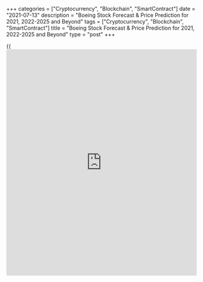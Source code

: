 +++
categories = ["Cryptocurrency", "Blockchain", "SmartContract"]
date = "2021-07-13"
description = "Boeing Stock Forecast & Price Prediction for 2021, 2022-2025 and Beyond"
tags = ["Cryptocurrency", "Blockchain", "SmartContract"]
title = "Boeing Stock Forecast & Price Prediction for 2021, 2022-2025 and Beyond"
type = "post"
+++

{{<iframe id="large-banner" src="https://www.bounty.group/#slide=8.0" width="100%" height="600" scrolling="no" style="border: 0px solid rgb(216, 221, 230); border-radius: 3px;">}}

2021-07-13

2021-07-13

Boeing Stock Forecast: 2021 and BeyondJana Kane

Boeing, which is short for The Boeing Company, is an American aerospace company founded by William Edward Boeing. The [Boeing stock][1] (ticker symbol BA) recently received a lot of publicity because of the coronavirus crisis and the 777 engine fire. In [terms](https://www.fintechee.com/terms/) of turnover, Boeing is one of the largest aircraft manufacturers worldwide and the second in [terms](https://www.fintechee.com/terms/) of delivered aircraft. The aviation giant is included in one of the major US indices, the S&P 500 index (however, it isn’t listed on the Nasdaq 100 index).  Are you interested in investing and buying Boeing stocks? In this article, we talk about the [history](https://www.fixpro.org/post/chargeless-historical-data-api-backtesting/) of Boeing shares and the Boeing stock price prediction.

## Boeing (BA): a Recent History

Boeing knows better than anyone where the future of aviation lies. It is
not without reason that it [invested $20 million][2] in Virgin Galactic,
Richard Branson's company that wants to make space travel commercially
accessible. This investment shows that Boeing is not holding back but is
thinking about the future. Whether they will ever participate in Virgin
Galactic's mission and start producing spacecraft themselves is unknown.

Boeing is not a short-term investment and belongs in a long-term
portfolio. Boeing is working hard on the improvement of the 737; the
company wants to dethrone Airbus again. When the dividend also returns,
Boeing's valuation will only increase.

### Dividends

Boeing first paid a dividend in 1937 and then continuously from 1942
until 2019. After the coronavirus crisis in 2020, as did other aviation
companies, the company subsequently [announced][3] that there wouldn't
be dividend payments for the next 3 to 5 years. Although Boeing has
always looked after [investor](https://www.fintechee.com/tutorial-for-forex-trading/investor-mode/)s, with an average dividend of about 2.5%,
this decision shows that Boeing is committed to its “health.” They chose
to temporarily get "back in shape" to be a top condition again in the
long term.

The Boeing Company is one of those companies that has benefited greatly
from globalization, the cumulative growth of the Chinese middle class,
and the booming aviation business since the early 2000s. Therefore, the
stock is found in many stock portfolios, but the company was hit hard
during the coronavirus crisis.

Recently, Boeing was in another bad situation – there was an [engine
fire in a Boeing 777][4] aircraft. This [news](https://www.letsplayfx.com/blog/forex-news-website/) affected stocks, and the
Boeing price dropped again. The plane caught fire over a residential
area of Denver, Colorado. It lost some debris that ended up in the
residential areas, and [the video][5] of the burning engine went viral.

Ultimately, the Boeing course quickly rose when it turned out that
everything had turned out well. After the fire, Boeing immediately
advised grounding all Boeing 777 aircraft with the same engines. The 128
aircraft in question are only allowed to fly again once an investigation
of the fire cause has been completed. For this investigation, Boeing and
the other airlines depend on the American aviation authority FAA.

After the dividend was also cut due to the pandemic, many [investor](https://www.fintechee.com/tutorial-for-forex-trading/investor-mode/)s were
left wondering whether it was still valuable to take a position in
Boeing. We are here to tell you that Boeing can "take off" further in
the coming years.

### One of the Most Important Companies in the World

That sounds quite daring, but it's not an exaggeration. Boeing is a
pivotal figure in the tourism sector, which is sometimes called the
"largest industry in the world." This isn’t because of turnover, for
example, but because of employment. The tourism sector provided no less
than 20% of jobs worldwide between 2013 and 2020.

[Boeing][1] also develops aircraft, helicopters, and drones for the US
Department of Defense. After Social Security, defense in America is the
second-largest item in the federal budget, with a budget of no less than
$934 billion from October 2020 to September 2021. Boeing also developed
the well-known Airforce One.

Because Boeing is the second-largest aircraft supplier (Airbus being the
first), they are an indispensable part of our society. Hence, it's not
surprising that Boeing, one of the most important companies globally,
cannot be replaced on a whim. The Boeing stock outlook is optimistic.

## Boeing Stock Now: Current Price

Today on 14.07.2021, the BA stock is traded at $228.19. You can refer to
this article to see the Boeing stock price tomorrow. Below is an
interactive BA-to-dollar price chart that shows the BA stock rate for
buying and selling:

## Boeing Stock Predictions for 2021: Expert Forecasts

At the beginning of April 2021, 24 Wall Street analysts, including The
Goldman Sachs Group, Bloomberg, Credit Suisse, Morgan Stanley, and the
USB Group, [have issued][6] ratings and price targets for Boeing this
year. Their median twelve-month Boeing price target is 260 US dollars,
with a high estimate of 310 US dollars and a low estimate of 165 US
dollars. The current consensus among the polled investment analysts is
to buy stock in Boeing Co. This rating hasn’t changed since March 2021.

## Boeing Stock Technical Analysis

Let's do a technical analysis of [the Boeing][1] stock chart (NYSE: BA).
First, we should study the price [history](https://www.fixpro.org/post/chargeless-historical-data-api-backtesting/) in the monthly time frame to
identify global trends and key levels.

There's a stable bullish trend in the market that started in the 2000s.
The corrective movement of the [Boeing][7] share price from late 2019 to
early 2020, associated with the beginning of the pandemic, broke out a
multi-year trend line.

However, the BA price [history](https://www.fixpro.org/post/chargeless-historical-data-api-backtesting/) in the technical chart showed that the
breakout was false. Nonetheless, it was a strong bearish signal that
undermines the reliability of the blue trendline as a support level.

There is a decline in trading volumes against the backdrop of the latest
price rise wave. Therefore, I dare to predict that the intensity of the
bullish impulse will soon decrease or that the bullish trend will
reverse, as the likelihood is quite high.

Another important point to pay attention to while making Boeing
predictions is the nearest resistance levels for the bulls.

The Boeing chart above shows that the $290 to $320 trade zone hasn’t
been broken out for over two years. Now, this same area is a serious
obstacle to the fulfillment of bullish potential for projected growth.
The very fact that the price has already got close enough to these
levels indicates an approaching bearish correction.

### Boeing Forecast For Next Three Months

Let's do a technical analysis of the weekly chart to estimate Boeing
stock prospects for the near future.

The weekly chart of [Boeing][7] stock above shows the market price in
local consolidation as part of a two-year bullish trend. Taking into
account Boeing current trend, in the coming months, expect an approach
to the dotted trend line, which will largely determine Boeing future
value and Boeing potential price target.

After analyzing the MACD, it is clear that there is a classic bearish
divergence between the price chart and the indicator, with the latter
entering the negative zone. This is an early bearish signal which serves
as a clear sign that Boeing rate should decline.

The most realistic Boeing future price predictions for the next few
months suggest the price should break out the support at 220 US dollars
(red line in the chart). This event will determine Boeing stock trend
for the entire 2021.

If the bearish attack fails, the potential bullish movement of the
[Boeing][1] stock price should retest the resistance zone of 290 USD —
320 USD.

Based on Boeing Analysis, I would not recommend entering short trades
right away. It is safer to expect a sell signal, such as a breakout of
the previous low at 219 USD. If there is a bullish breakout, one should
wait until the price consolidates above 320 USD and high trade volumes
confirm the growth.

### Long-Term Boeing Technical Analysis for 2021

Let us outline Boeing projected stock price changes for the entire 2021
and define the expected Boeing trading range for each next month of the
year.

There are no trend reversal signals, so there could soon start a short-
term correction. The correction should be followed by a growth wave. The
bullish price movement must continue up to the resistance zone of $290 —
$320. The uptrend might not be strong enough to break out the resistance
zone in the short-term outlook.

Therefore, the most likely scenario suggests the BA price should be
moving in cycles within the trading range between 220 USD and 320 USD
until the end of 2021. The price movements beyond the channel will be
determined by the breakouts of the range borders. It is important that
when the price goes outside the channel, there should be high trade
volumes and a strong momentum with the price consolidation in the weekly
or, which is even better, monthly timeframe.

The table below displays the projected ranges for the [Boeing][1] stock
price moves for each month of 2021. The projection is based on the width
of Bollinger bands.

Month| #BA to USD price  
---|---  
Minimum| Maximum  
  
July 2021

|

200

|

250  
  
August

  2021

|

180

|

220  
  
September

  2021

|

190

|

230  
  
October

  2021

|

210

|

260  
  
November

  2021

|

230

|

270  
  
December

  2021

|

260

|

300  
  
[BA][1] technical analysis is presented by [Mikhail Hypov][8]



## Boeing Stock Forecast 2022

Below is a Boeing stock prediction graph for 2022. Please remember that
a long-term Boeing stock forecast is very approximate and subject to
change at any time.

Year

|

Mo

|

Min

|

Max

|

Closing Price

|

Mo,%

|

Total%  
  
---|---|---|---|---|---|---  
  
2022

|

Jan

|

264

|

298

|

281

|

-3.8%

|

11.1%  
  
2022

|

Feb

|

277

|

313

|

295

|

5.0%

|

16.6%  
  
2022

|

Mar

|

263

|

297

|

280

|

-5.1%

|

10.7%  
  
2022

|

Apr

|

276

|

312

|

294

|

5.0%

|

16.2%  
  
2022

|

May

|

290

|

328

|

309

|

5.1%

|

22.1%  
  
2022

|

Jun

|

276

|

312

|

294

|

-4.9%

|

16.2%  
  
2022

|

Jul

|

262

|

296

|

279

|

-5.1%

|

10.3%  
  
2022

|

Aug

|

249

|

281

|

265

|

-5.0%

|

4.7%  
  
2022

|

Sep

|

243

|

275

|

259

|

-2.3%

|

2.4%  
  
2022

|

Oct

|

231

|

261

|

246

|

-5.0%

|

-2.8%  
  
2022

|

Nov

|

243

|

273

|

258

|

4.9%

|

2.0%  
  
2022

|

Dec

|

230

|

260

|

245

|

-5.0%

|

-3.2%  
  
 _Source: Longforecast.com_

## BA Stock Forecast 2023

Next, we have listed a Boeing share forecast table for the first four
months of 2023.

Year

|

Mo

|

Min

|

Max

|

Closing Price

|

Mo,%

|

Total%  
  
---|---|---|---|---|---|---  
  
2023

|

Jan

|

241

|

271

|

256

|

4.5%

|

1.2%  
  
2023

|

Feb

|

253

|

285

|

269

|

5.1%

|

6.3%  
  
2023

|

Mar

|

241

|

271

|

256

|

-4.8%

|

1.2%  
  
2023

|

Apr

|

253

|

285

|

269

|

5.1%

|

6.3%  
  
 _Source: Longforecast.com_

## Boeing Stock Long Term Forecast 2025-2030

In this period, the projected stock price of Boeing is expected to rise
from $694 to $971. Boeing will trade at $694 by mid-2025, then soar to
$869 within the first half of the year of 2028, and finish 2030 at $971.
Please remember that such a long-term Boeing stock projection is
speculation, cannot be seen as realistic, and is subject to change on a
[daily](https://www.fintecher.org/2020/03/03/forex-trading-daily-strategy/) basis. Below is a Boeing share price forecast for the period 2025
– 2030:

Year

|

Mid-Year

|

Year-End

|

Tod/End,%  
  
---|---|---|---  
  
2025

|

$694

|

$720

|

+182%  
  
2026

|

$779

|

$780

|

+206%  
  
2027

|

$834

|

$851

|

+234%  
  
2028

|

$869

|

$888

|

+248%  
  
2029

|

$908

|

$928

|

+264%  
  
2030

|

$949

|

$971

|

+281%  
  
 _Source: Coinpriceforecast.com, data from 07.04.2021_

## How Did the Boeing Stock Price Change Over Time?

We can’t predict with certainty what the [BA stock price][1] will be in
the next 10 years, but we can look back at the price [history](https://www.fixpro.org/post/chargeless-historical-data-api-backtesting/). This can
help us make more reliable predictions. Below is a [historical](https://www.fintechee.com/services/historical-data-for-forex/) timeline
that shows how the price of the BA stock changed over the past 10 years:

## Factors That May Affect the Boeing Stock Price

Various factors may affect the BA stock price. Below are five important
factors that any BA trader or [investor](https://www.fintechee.com/tutorial-for-forex-trading/investor-mode/) should analyze.

### Factor 1 - Reputation

This commercial aircraft manufacturer undoubtedly owes its success to
the quality and reputation of its aircraft. Therefore, all events that
could affect this data, such as the release of new aircraft and
incidents such as accidents or significant technical problems, should be
monitored.

### Factor 2 - News

While in reality, Boeing has only one direct competitor, Airbus, it is
important to keep a close eye on all significant Airbus publications and
[news](https://www.letsplayfx.com/blog/forex-news-website/) that directly impact the company's share price.

### Factor 3 – Financial Data

Of course, you should also take an interest in this company's financial
data by carefully studying the aircraft manufacturer's order book and
quarterly and annual figures.

### Factor 4 – Industry Outlook

The activities of the major airlines in the world are also important
indicators of the stock. After all, Boeing's sales depend directly on
the financial outlook of this industry.

### Factor 5 - Partnerships

Finally, we should follow the operations that the group has set up with
other companies, such as creating joint ventures, partnerships, and
other activities aimed at the development of the activities and the
group's growth.

## What Is the Future of Boeing Stocks? Are Boeing Stocks a Good
Investment?

As an [investor](https://www.fintechee.com/tutorial-for-forex-trading/investor-mode/), you look to the future. [Boeing][1] is not a short-term
investment and belongs in the long-term portfolio. Boeing is working
hard to improve the 737. When the dividend distribution returns,
Boeing's valuation is expected to increase further. Unfortunately, due
to the coronavirus crisis, the dividend was severely cut. Because Boeing
(together with Airbus) is the largest aircraft supplier, it is, in fact,
indispensable to our society.

Boeing is one of the world's largest companies and cannot easily be
replaced. Analysts are very optimistic about the Boeing stock. When you
buy Boeing shares, you buy relatively stable shares that can return
during this time. This is what the Boeing stock price prediction chart
looks like for 2021:

Year

|

Mo

|

Min

|

Max

|

Close

|

Mo,%

|

Total%  
  
---|---|---|---|---|---|---  
  
2021

|

Apr

|

243

|

275

|

259

|

2.4%

|

2.4%  
  
2021

|

May

|

249

|

281

|

265

|

2.3%

|

4.7%  
  
2021

|

Jun

|

261

|

295

|

278

|

4.9%

|

9.9%  
  
2021

|

Jul

|

274

|

310

|

292

|

5.0%

|

15.4%  
  
2021

|

Aug

|

260

|

294

|

277

|

-5.1%

|

9.5%  
  
2021

|

Sep

|

261

|

295

|

278

|

0.4%

|

9.9%  
  
2021

|

Oct

|

274

|

310

|

292

|

5.0%

|

15.4%  
  
2021

|

Nov

|

289

|

325

|

307

|

5.1%

|

21.3%  
  
2021

|

Dec

|

274

|

310

|

292

|

-4.9%

|

15.4%  
  
 _Source: Longforecast.com_

In the short term, it is, of course, always possible that setbacks will
arise in the Boeing price, so be careful and do your research. In the
longer term, investing in Boeing shares definitely looks like an
investment that will pay off. Confidence in Boeing seems to be
recovering when it is possible to fly again without restrictions; the
company can retake its steps.

Boeing looks like an investment with a good chance of a decent return in
the near future. However, it is always a question of the recent
developments and how the company (and the market) will get out of the
current dire economic situation.

Are you interested in BA shares? Make sure to create a free demo account
on LiteForex! This way, you'll be up to date with our free [news](https://www.letsplayfx.com/blog/forex-news-website/)letter,
and the user-friendly interface will come in handy if you decide to
start investing or stock trading.

## Boeing Stock Forecast FAQ

## Price chart of BA in real time mode

The content of this article reflects the author’s opinion and does not
necessarily reflect the official position of LiteForex. The material
published on this page is provided for informational purposes only and
should not be considered as the provision of investment advice for the
purposes of Directive 2004/39/EC.

Rate this article:

{{value}}

( {{count}} {{title}} )

   1. my.liteforex.com/trading/chart?symbol=%23BA
   2. www.reuters.com/article/us-virgin-galatic-boeing-investment-idUSKBN1WN1EH
   3. www.forbes.com/sites/jeremybogaisky/2020/03/20/boeing-suspends-dividend-top-execs-give-up-pay-as-they-wait-for-bailout/?sh=5aa2b4b827ad
   4. www.bbc.com/[news](https://www.letsplayfx.com/blog/forex-news-website/)/world-us-canada-56149894
   5. www.youtube.com/watch?v=WtMZSyjXQUU
   6. money.cnn.com/quote/forecast/forecast.html?symb=ba
   7. www.liteforex.com/trading/trading-instruments/cfd-nyse/ba/
   8. www.liteforex.com/blog/?author=72